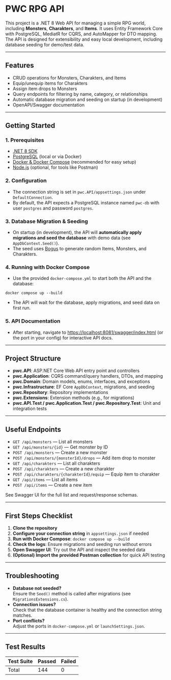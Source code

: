 # PWC RPG API

This project is a .NET 8 Web API for managing a simple RPG world, including **Monsters**, **Charakters**, and **Items**. It uses Entity Framework Core with PostgreSQL, MediatR for CQRS, and AutoMapper for DTO mapping. The API is designed for extensibility and easy local development, including database seeding for demo/test data.

---

## Features

- CRUD operations for Monsters, Charakters, and Items
- Equip/unequip items for Charakters
- Assign item drops to Monsters
- Query endpoints for filtering by name, category, or relationships
- Automatic database migration and seeding on startup (in development)
- OpenAPI/Swagger documentation

---

## Getting Started

### 1. Prerequisites

- [.NET 8 SDK](https://dotnet.microsoft.com/download)
- [PostgreSQL](https://www.postgresql.org/) (local or via Docker)
- [Docker & Docker Compose](https://docs.docker.com/get-docker/) (recommended for easy setup)
- [Node.js](https://nodejs.org/) (optional, for tools like Postman)

### 2. Configuration

- The connection string is set in `pwc.API/appsettings.json` under `DefaultConnection`.
- By default, the API expects a PostgreSQL instance named `pwc-db` with user `postgres` and password `postgres`.

### 3. Database Migration & Seeding

- On startup (in development), the API will **automatically apply migrations and seed the database** with demo data (see `AppDbContext.Seed()`).
- The seed uses [Bogus](https://github.com/bchavez/Bogus) to generate random Items, Monsters, and Charakters.

### 4. Running with Docker Compose

- Use the provided `docker-compose.yml` to start both the API and the database:
```
docker compose up --build
```

- The API will wait for the database, apply migrations, and seed data on first run.

### 5. API Documentation

- After starting, navigate to [https://localhost:8081/swagger/index.html](https://localhost:8081/swagger/index.html) (or the port in your config) for interactive API docs.

---

## Project Structure

- **pwc.API**: ASP.NET Core Web API entry point and controllers
- **pwc.Application**: CQRS command/query handlers, DTOs, and mapping
- **pwc.Domain**: Domain models, enums, interfaces, and exceptions
- **pwc.Infrastructure**: EF Core `AppDbContext`, migrations, and seeding
- **pwc.Repository**: Repository implementations
- **pwc.Extensions**: Extension methods (e.g., for migrations)
- **pwc.API.Test / pwc.Application.Test / pwc.Repository.Test**: Unit and integration tests

---

## Useful Endpoints

- `GET /api/monsters` — List all monsters
- `GET /api/monsters/{id}` — Get monster by ID
- `POST /api/monsters` — Create a new monster
- `POST /api/monsters/{monsterId}/drops` — Add item drop to monster
- `GET /api/charakters` — List all charakters
- `POST /api/charakters` — Create a new charakter
- `POST /api/charakters/{charakterId}/equip` — Equip item to charakter
- `GET /api/items` — List all items
- `POST /api/items` — Create a new item

See Swagger UI for the full list and request/response schemas.

---

## First Steps Checklist

1. **Clone the repository**
2. **Configure your connection string** in `appsettings.json` if needed
3. **Run with Docker Compose**: `docker compose up --build`
4. **Check the logs**: Ensure migrations and seeding run without errors
5. **Open Swagger UI**: Try out the API and inspect the seeded data
6. **(Optional) Import the provided Postman collection** for quick API testing

---

## Troubleshooting

- **Database not seeded?**  
  Ensure the `Seed()` method is called after migrations (see `MigrationsExtensions.cs`).
- **Connection issues?**  
  Check that the database container is healthy and the connection string matches.
- **Port conflicts?**  
  Adjust the ports in `docker-compose.yml` or `launchSettings.json`.

---

## Test Results


| Test Suite | Passed | Failed |
|------------|--------|--------|
| Total      | 144    | 0      |



